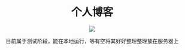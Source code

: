 <h1 align='center'>个人博客</h1>

<p align='center'><img src='https://img.shields.io/badge/author-Hueng-yellow'></p>

<p align='center'>目前属于测试阶段，能在本地运行，等有空将其好好整理整理放在服务器上</p>

